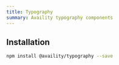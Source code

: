 ```yaml
---
title: Typography
summary: Availity typography components
---
```



## Installation

```bash
npm install @availity/typography --save
```